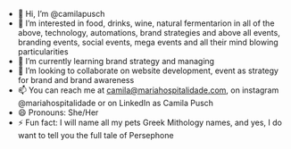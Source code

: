 - 👋 Hi, I’m @camilapusch
- 👀 I’m interested in food, drinks, wine, natural fermentarion in all of the above, technology, automations, brand strategies and above all events, branding events, social events, mega events and all their mind blowing particularities
- 🌱 I’m currently learning brand strategy and managing
- 💞️ I’m looking to collaborate on website development, event as strategy for brand and brand awareness
- 📫 You can reach me at camila@mariahospitalidade.com, on instagram @mariahospitalidade or on LinkedIn as Camila Pusch
- 😄 Pronouns: She/Her
- ⚡ Fun fact: I will name all my pets Greek Mithology names, and yes, I do want to tell you the full tale of Persephone

<!---
camilapusch/camilapusch is a ✨ special ✨ repository because its `README.md` (this file) appears on your GitHub profile.
You can click the Preview link to take a look at your changes.
--->
